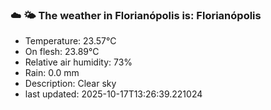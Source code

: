 ### ☁️ 🌤️  The weather in Florianópolis is: Florianópolis

- Temperature: 23.57°C
- On flesh: 23.89°C
- Relative air humidity: 73%
- Rain: 0.0 mm
- Description: Clear sky
- last updated: 2025-10-17T13:26:39.221024
